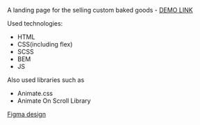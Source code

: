 A landing page for the selling custom baked goods - [DEMO LINK](https://kata96451.github.io/creativeBakery/)

Used technologies:
  - HTML
  - CSS(including flex)
  - SCSS
  - BEM
  - JS

Also used libraries such as
  - Animate.css
  - Animate On Scroll Library

[Figma design](https://www.figma.com/file/dY3izAm0Vspsmra4lQWQIP/Bakerlab-FE-students?node-id=0%3A1)


